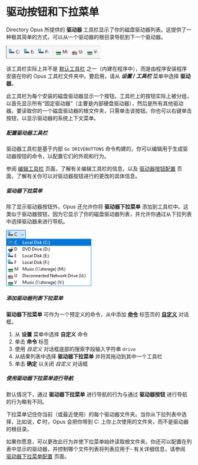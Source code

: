 # 驱动按钮和下拉菜单

Directory Opus 所提供的 **驱动器** 工具栏显示了你的磁盘驱动器列表。这提供了一种极其简单的方式，可以从一个驱动器的根目录导航到下一个驱动器。

![](/Manual/images/media/13/drive_buttons.png) 

该工具栏实际上并不是 [默认工具栏](../toolbars/the_default_toolbars/README.zh.md) 之一（内建在程序中），而是由程序安装程序安装在你的 Opus 工具栏文件夹中。要启用，请从 ***设置 / 工具栏*** 菜单中选择 **驱动器**。

此工具栏为每个安装的磁盘驱动器显示一个按钮。工具栏上的按钮实际上被分组，以首先显示所有“固定驱动器”（主要是内部硬盘驱动器），然后是所有其他驱动器。要读取你的一个磁盘驱动器的根文件夹，只需单击该按钮。你也可以右键单击按钮，以显示驱动器的系统上下文菜单。

##### 配置驱动器工具栏

驱动器工具栏是基于内部 `Go DRIVEBUTTONS` 命令构建的，你可以编辑用于生成驱动器按钮的命令，以配置它们的外观和行为。

参阅 [编辑工具栏](/Manual/customize/creating_your_own_buttons/editing_the_toolbar/README.zh.md) 页面，了解有关编辑工具栏的信息，以及 [驱动器按钮配置](/Manual/customize/creating_your_own_buttons/editing_the_toolbar/dynamic_buttons/drive_buttons_configuration.zh.md) 页面，了解有关你可以对驱动器按钮进行的更改的具体信息。

##### 驱动器下拉菜单

除了显示驱动器按钮外，Opus 还允许你将 **驱动器下拉菜单** 添加到工具栏中。这类似于驱动器按钮，因为它显示了你的磁盘驱动器列表，并允许你通过从下拉列表中选择驱动器来进行导航。

![](/Manual/images/media/13/drive_list.png)

##### 添加驱动器列表下拉菜单

**驱动器下拉菜单** 可作为一个预定义的命令，从中添加 **[命令](/Manual/customize/the_customize_dialog/commands.zh.md)** 标签页的 **[自定义](/Manual/customize/README.zh.md)** 对话框。

1.  从 **设置** 菜单中选择 **自定义** 命令
2.  单击 **命令** 标签
3.  使用 *自定义* 对话框底部的搜索字段输入字符串 `drive`
4.  从结果列表中选择 **驱动器下拉菜单** 并将其拖动到其中一个工具栏
5.  单击 **确定** 以关闭 *自定义* 对话框

##### 使用驱动器下拉菜单进行导航

默认情况下，通过 **驱动器下拉菜单** 进行导航的行为与通过 **驱动器按钮** 进行导航的行为略有不同。

下拉菜单记住你当前（或最近使用）的每个驱动器文件夹。当你从下拉列表中选择，比如说，***C*** 时，Opus 会把你带到 C: 上你上次使用的文件夹，而不是驱动器的根目录。

如果你愿意，可以更改此行为并使下拉菜单始终读取根文件夹。你还可以配置在列表中显示的驱动器，并控制哪个文件列表将列表应用于- 有关详细信息，请参阅 [驱动器下拉菜单配置](/Manual/customize/creating_your_own_buttons/editing_the_toolbar/field_buttons/drive_list_configuration.zh.md) 页面。